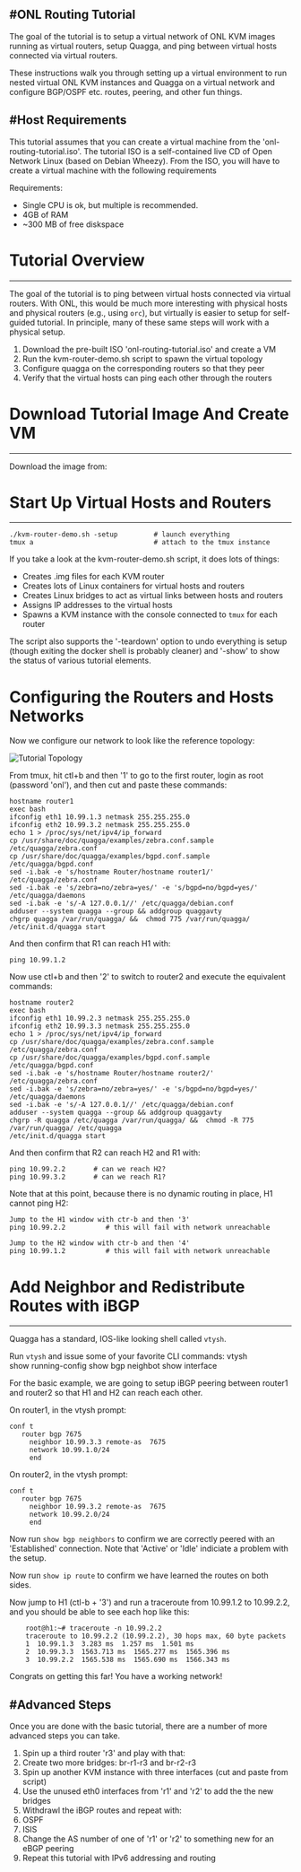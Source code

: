 #ONL Routing Tutorial
-------------------------------------------------

The goal of the tutorial is to setup a virtual network of ONL KVM images
running as virtual routers, setup Quagga, and ping between virtual hosts
connected via virtual routers.

These instructions walk you through setting up a virtual environment to
run nested virtual ONL KVM instances and Quagga on a virtual network and 
configure BGP/OSPF etc. routes, peering, and other fun things.


#Host Requirements
-------------------------------------------------

This tutorial assumes that you can create a virtual machine from the
'onl-routing-tutorial.iso'.  The tutorial ISO is a self-contained live CD 
of Open Network Linux (based on Debian Wheezy).  From the ISO, you will 
have to create a virtual machine with the following requirements

Requirements:
- Single CPU is ok, but multiple is recommended.
- 4GB of RAM
- ~300 MB of free diskspace

# Tutorial Overview
-------------------------------------------------

The goal of the tutorial is to ping between virtual hosts connected via
virtual routers.  With ONL, this would be much more interesting with 
physical hosts and physical routers (e.g., using `orc`), but virtually is
easier to setup for self-guided tutorial.  In principle, many of these same
steps will work with a physical setup.

1. Download the pre-built ISO 'onl-routing-tutorial.iso' and create a VM
2. Run the kvm-router-demo.sh script to spawn the virtual topology
3. Configure quagga on the corresponding routers so that they peer
4. Verify that the virtual hosts can ping each other through the routers


# Download Tutorial Image And Create VM
-------------------------------------------------

Download the image from:
    

# Start Up Virtual Hosts and Routers
-------------------------------------------------

    ./kvm-router-demo.sh -setup         # launch everything
    tmux a                              # attach to the tmux instance
    
If you take a look at the kvm-router-demo.sh script, it does lots
of things:

* Creates .img files for each KVM router
* Creates lots of Linux containers for virtual hosts and routers
* Creates Linux bridges to act as virtual links between hosts and routers
* Assigns IP addresses to the virtual hosts
* Spawns a KVM instance with the console connected to `tmux` for each router

The script also supports the '-teardown' option to undo everything is setup (though
exiting the docker shell is probably cleaner) and '-show' to show the status
of various tutorial elements.


# Configuring the Routers and Hosts Networks

Now we configure our network to look like the reference topology:

![Tutorial Topology](https://raw.githubusercontent.com/opennetworklinux/ONL/master/tools/docker.tutorial/topology.png "Tutorial Topology")


From tmux, hit ctl+b and then '1' to go to the first router, login as root
(password 'onl'), and then cut and paste these commands:

    hostname router1
    exec bash
    ifconfig eth1 10.99.1.3 netmask 255.255.255.0
    ifconfig eth2 10.99.3.2 netmask 255.255.255.0
    echo 1 > /proc/sys/net/ipv4/ip_forward
    cp /usr/share/doc/quagga/examples/zebra.conf.sample /etc/quagga/zebra.conf
    cp /usr/share/doc/quagga/examples/bgpd.conf.sample /etc/quagga/bgpd.conf
    sed -i.bak -e 's/hostname Router/hostname router1/' /etc/quagga/zebra.conf
    sed -i.bak -e 's/zebra=no/zebra=yes/' -e 's/bgpd=no/bgpd=yes/' /etc/quagga/daemons
    sed -i.bak -e 's/-A 127.0.0.1//' /etc/quagga/debian.conf
    adduser --system quagga --group && addgroup quaggavty
    chgrp quagga /var/run/quagga/ &&  chmod 775 /var/run/quagga/
    /etc/init.d/quagga start

And then confirm that R1 can reach H1 with:
    
    ping 10.99.1.2

Now use ctl+b and then '2' to switch to router2 and execute the equivalent commands:

    hostname router2
    exec bash
    ifconfig eth1 10.99.2.3 netmask 255.255.255.0
    ifconfig eth2 10.99.3.3 netmask 255.255.255.0
    echo 1 > /proc/sys/net/ipv4/ip_forward
    cp /usr/share/doc/quagga/examples/zebra.conf.sample /etc/quagga/zebra.conf
    cp /usr/share/doc/quagga/examples/bgpd.conf.sample /etc/quagga/bgpd.conf
    sed -i.bak -e 's/hostname Router/hostname router2/' /etc/quagga/zebra.conf
    sed -i.bak -e 's/zebra=no/zebra=yes/' -e 's/bgpd=no/bgpd=yes/' /etc/quagga/daemons
    sed -i.bak -e 's/-A 127.0.0.1//' /etc/quagga/debian.conf
    adduser --system quagga --group && addgroup quaggavty
    chgrp -R quagga /etc/quagga /var/run/quagga/ &&  chmod -R 775 /var/run/quagga/ /etc/quagga
    /etc/init.d/quagga start

And then confirm that R2 can reach H2 and R1 with:
    
    ping 10.99.2.2       # can we reach H2?
    ping 10.99.3.2       # can we reach R1?

Note that at this point, because there is no dynamic routing in place, H1 cannot ping H2:
    
    Jump to the H1 window with ctr-b and then '3'
    ping 10.99.2.2          # this will fail with network unreachable

    Jump to the H2 window with ctr-b and then '4'
    ping 10.99.1.2          # this will fail with network unreachable




# Add Neighbor and Redistribute Routes with iBGP
--------------------------------------------

Quagga has a standard, IOS-like looking shell called `vtysh`.

Run `vtysh` and issue some of your favorite CLI commands:
    vtysh               
        show running-config
        show bgp neighbot
        show interface

For the basic example, we are going to setup iBGP peering between
router1 and router2 so that H1 and H2 can reach each other.

On router1, in the vtysh prompt:

    conf t
       router bgp 7675
         neighbor 10.99.3.3 remote-as  7675
         network 10.99.1.0/24
         end

On router2, in the vtysh prompt:

    conf t
       router bgp 7675
         neighbor 10.99.3.2 remote-as  7675
         network 10.99.2.0/24
         end


Now run `show bgp neighbors` to confirm we are correctly peered with an
'Established' connection.  Note that 'Active' or 'Idle' indiciate a
problem with the setup.

Now run `show ip route` to confirm we have learned the routes on both sides.

Now jump to H1 (ctl-b + '3') and run a traceroute from 10.99.1.2 to 10.99.2.2,
and you should be able to see each hop like this:

        root@h1:~# traceroute -n 10.99.2.2
        traceroute to 10.99.2.2 (10.99.2.2), 30 hops max, 60 byte packets
        1  10.99.1.3  3.283 ms  1.257 ms  1.501 ms
        2  10.99.3.3  1563.713 ms  1565.277 ms  1565.396 ms
        3  10.99.2.2  1565.538 ms  1565.690 ms  1566.343 ms

Congrats on getting this far!  You have a working network!

#Advanced Steps
-------------------------------------------------

Once you are done with the basic tutorial, there are a number of more 
advanced steps you can take.

1. Spin up a third router 'r3' and play with that:
  1. Create two more bridges: br-r1-r3 and br-r2-r3
  2. Spin up another KVM instance with three interfaces (cut and paste from script)
  3. Use the unused eth0 interfaces from 'r1' and 'r2' to add the the new bridges
2. Withdrawl the iBGP routes and repeat with:
  1. OSPF
  2. ISIS
3. Change the AS number of one of 'r1' or 'r2' to something new for an eBGP peering
4. Repeat this tutorial with IPv6 addressing and routing
